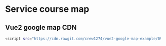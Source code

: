 # Service course map
## Vue2 google map CDN
```sh
<script src="https://cdn.rawgit.com/crew1274/vue2-google-map-example/0934045f/vue-google-maps.js"></script>
```
